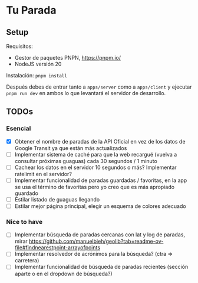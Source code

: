 # Tu Parada

## Setup

Requisitos:

* Gestor de paquetes PNPN, https://pnpm.io/
* NodeJS versión 20

Instalación: `pnpm install`

Después debes de entrar tanto a `apps/server` como a `apps/client` y ejecutar `pnpm run dev` en ambos lo que levantará el servidor de desarrollo.

## TODOs

### Esencial

- [x] Obtener el nombre de paradas de la API Oficial en vez de los datos de Google Transit ya que están más actualizados
- [ ] Implementar sistema de caché para que la web recargué (vuelva a consultar próximas guaguas) cada 30 segundos / 1 minuto
- [ ] Cachear los datos en el servidor 10 segundos o más? Implementar ratelimit en el servidor?
- [ ] Implementar funcionalidad de paradas guardadas / favoritas, en la app se usa el término de favoritas pero yo creo que es más apropiado guardado
- [ ] Estilar listado de guaguas llegando
- [ ] Estilar mejor página principal, elegir un esquema de colores adecuado

### Nice to have
- [ ] Implementar búsqueda de paradas cercanas con lat y log de paradas, mirar https://github.com/manuelbieh/geolib?tab=readme-ov-file#findnearestpoint-arrayofpoints
- [ ] Implementar resolvedor de acrónimos para la búsqueda? (ctra => carretera)
- [ ] Implementar funcionalidad de búsqueda de paradas recientes (sección aparte o en el dropdown de búsqueda?)
